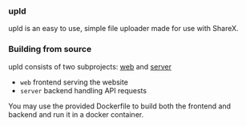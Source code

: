 ### upld

upld is an easy to use, simple file uploader made for use with ShareX.

### Building from source

upld consists of two subprojects: [web](web) and [server](server)

- `web` frontend serving the website
- `server` backend handling API requests

You may use the provided Dockerfile to build both the frontend and backend and run it in a docker container.
